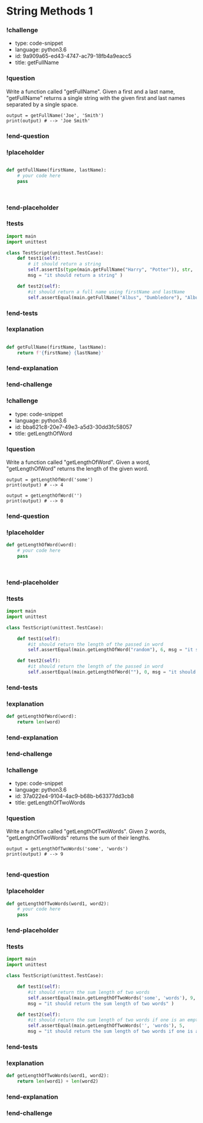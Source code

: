 # String Methods 1

### !challenge

* type: code-snippet
* language: python3.6
* id: 9a909a65-ed43-4747-ac79-18fb4a9eacc5
* title: getFullName

### !question

Write a function called "getFullName".
Given a first and a last name, "getFullName" returns a single string with the given first and last names separated by a single space.

```
output = getFullName('Joe', 'Smith')
print(output) # --> 'Joe Smith'
```

### !end-question

### !placeholder

```python

def getFullName(firstName, lastName):
    # your code here
    pass




```

### !end-placeholder

### !tests

```python
import main
import unittest

class TestScript(unittest.TestCase):
    def test1(self):
        # it should return a string
        self.assertIs(type(main.getFullName("Harry", "Potter")), str,
        msg = "it should return a string" )

    def test2(self):
        #it should return a full name using firstName and lastName
        self.assertEqual(main.getFullName("Albus", "Dumbledore"), "Albus Dumbledore", msg = "it should return a full name using firstName and lastName" )

```

### !end-tests

### !explanation
```python

def getFullName(firstName, lastName):
    return f'{firstName} {lastName}'


```
### !end-explanation

### !end-challenge

### !challenge

* type: code-snippet
* language: python3.6
* id: bba621c8-20e7-49e3-a5d3-30dd3fc58057
* title: getLengthOfWord

### !question

Write a function called "getLengthOfWord".
Given a word, "getLengthOfWord" returns the length of the given word.

```
output = getLengthOfWord('some')
print(output) # --> 4

output = getLengthOfWord('')
print(output) # --> 0

```

### !end-question

### !placeholder

```python
def getLengthOfWord(word):
    # your code here
    pass




```

### !end-placeholder

### !tests

```python
import main
import unittest

class TestScript(unittest.TestCase):

    def test1(self):
        #it should return the length of the passed in word
        self.assertEqual(main.getLengthOfWord("random"), 6, msg = "it should return the length of the passed in word" )

    def test2(self):
        #it should return the length of the passed in word
        self.assertEqual(main.getLengthOfWord(""), 0, msg = "it should return the length of an empty word" )

```

### !end-tests

### !explanation
```python
def getLengthOfWord(word):
    return len(word)

```
### !end-explanation

### !end-challenge

### !challenge

* type: code-snippet
* language: python3.6
* id: 37a022e4-9104-4ac9-b68b-b63377dd3cb8
* title: getLengthOfTwoWords

### !question

Write a function called "getLengthOfTwoWords".
Given 2 words, "getLengthOfTwoWords" returns the sum of their lengths.

```
output = getLengthOfTwoWords('some', 'words')
print(output) # --> 9


```

### !end-question

### !placeholder

```python
def getLengthOfTwoWords(word1, word2):
    # your code here
    pass

```

### !end-placeholder

### !tests

```python
import main
import unittest

class TestScript(unittest.TestCase):

    def test1(self):
        #it should return the sum length of two words
        self.assertEqual(main.getLengthOfTwoWords('some', 'words'), 9,
        msg = "it should return the sum length of two words" )

    def test2(self):
        #it should return the sum length of two words if one is an empty string
        self.assertEqual(main.getLengthOfTwoWords('', 'words'), 5,
        msg = "it should return the sum length of two words if one is an empty string" )

```


### !end-tests

### !explanation
```python
def getLengthOfTwoWords(word1, word2):
    return len(word1) + len(word2)

```
### !end-explanation

### !end-challenge
